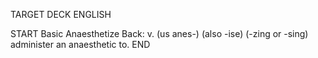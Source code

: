 TARGET DECK
ENGLISH

START
Basic
Anaesthetize
Back: v. (us anes-) (also -ise) (-zing or -sing) administer an anaesthetic to.
END
